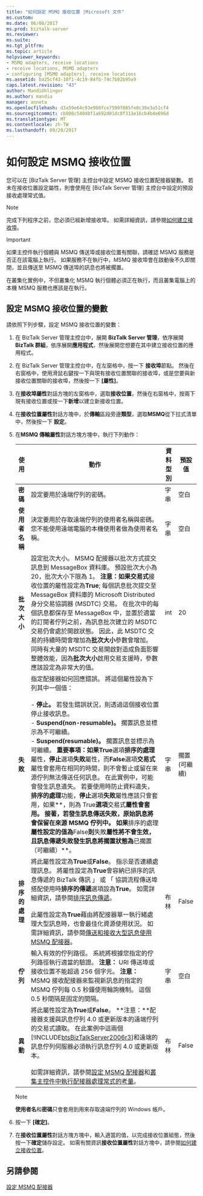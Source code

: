 ```yaml
---
title: "如何設定 MSMQ 接收位置 |Microsoft 文件"
ms.custom: 
ms.date: 06/08/2017
ms.prod: biztalk-server
ms.reviewer: 
ms.suite: 
ms.tgt_pltfrm: 
ms.topic: article
helpviewer_keywords:
- MSMQ adapters, receive locations
- receive locations, MSMQ adapters
- configuring [MSMQ adapters], receive locations
ms.assetid: ba25cf43-18f1-4c19-84fb-74c7b82b95a9
caps.latest.revision: "43"
author: MandiOhlinger
ms.author: mandia
manager: anneta
ms.openlocfilehash: d3a59e64c93e908fce7590f885fe8c38e3a51cf4
ms.sourcegitcommit: cb908c540d8f1a692d01dc8f313e16cb4b4e696d
ms.translationtype: MT
ms.contentlocale: zh-TW
ms.lasthandoff: 09/20/2017
---
```

# <a name="how-to-configure-an-msmq-receive-location"></a>如何設定 MSMQ 接收位置
您可以在 [BizTalk Server 管理] 主控台中設定 MSMQ 接收位置配接器變數。 若未在接收位置設定屬性，則會使用在 [BizTalk Server 管理] 主控台中設定的預設接收處理常式值。  
  
> [!NOTE]
>  完成下列程序之前，您必須已經新增接收埠。 如需詳細資訊，請參閱[如何建立接收埠](../core/how-to-create-a-receive-port.md)。  
  
> [!IMPORTANT]
>  如果主控件執行個體與 MSMQ 傳送埠或接收位置有關聯，請確認 MSMQ 服務是否正在該電腦上執行。 如果服務不在執行中，MSMQ 接收埠會在啟動後不久即關閉，並且傳送至 MSMQ 傳送埠的訊息也將被擱置。  
>   
>  在叢集化實例中，不但叢集化 MSMQ 執行個體必須正在執行，而且叢集電腦上的本機 MSMQ 服務也應該是在執行。  
  
## <a name="to-configure-variables-for-an-msmq-receive-location"></a>設定 MSMQ 接收位置的變數  
 請依照下列步驟，設定 MSMQ 接收位置的變數：  
  
1.  在 BizTalk Server 管理主控台中，展開  **BizTalk Server 管理**，依序展開**BizTalk 群組**，依序展開**應用程式**，然後展開您想要在其中建立接收位置的應用程式。  
  
2.  在 BizTalk Server 管理主控台中，在左窗格中，按一下 **接收埠**節點。 然後在右窗格中，使用滑鼠右鍵按一下與現有接收位置關聯的接收埠，或是您要與新接收位置關聯的接收埠，然後按一下 **[屬性]**。  
  
3.  在**接收埠屬性**對話方塊的左窗格中，選取**接收位置**，然後在右窗格中，按兩下現有接收位置或按一下**新增**以建立新接收位置。  
  
4.  在**接收位置屬性**對話方塊中，於**傳輸**區段旁邊**類型**，選取**MSMQ**從下拉式清單中，然後按一下 **設定**。  
  
5.  在**MSMQ 傳輸屬性**對話方塊方塊中，執行下列動作：  
  
    |使用|動作|資料型別|預設值|  
    |--------------|----------------|---------------|-------------------|  
    |**密碼**|設定要用於遠端佇列的密碼。|字串|空白|  
    |**使用者名稱**|決定要用於存取遠端佇列的使用者名稱與密碼。 您不能使用遠端電腦的本機使用者做為使用者名稱。|字串|空白|  
    |**批次大小**|設定批次大小。 MSMQ 配接器以批次方式提交訊息到 MessageBox 資料庫。 預設批次大小為 20，批次大小下限為 1。 **注意：**如果**交易式**接收位置的屬性設定為**True**; 每個訊息批次提交至 MessageBox 資料庫的 Microsoft Distributed 身分交易協調器 (MSDTC) 交易。 在批次中的每個訊息都保存至 MessageBox 中，並置於適當的訂閱者佇列之前，為訊息批次建立的 MSDTC 交易仍會處於開啟狀態。 因此，此 MSDTC 交易的持續時間會增加為**批次大小**參數會增加。 同時有大量的 MSDTC 交易開啟對造成負面影響整體效能，因為**批次大小**啟用交易支援時，參數應該設定為非常大的值。|int|20|  
    |**失敗**|指定配接器如何回應錯誤。 將這個屬性設為下列其中一個值：<br /><br /> -   **停止。** 若發生錯誤狀況，則透過這個接收位置停止接收訊息。<br />-   **Suspend(non-resumable)。** 擱置訊息並標示為不可繼續。<br />-   **Suspend(resumable)。** 擱置訊息並標示為可繼續。 **重要事項：**如果**True**選項**排序的處理**屬性，**停止**選項**失敗**屬性，而**False**選項**交易式**屬性會套用在相同的時間，則不會暫止或留在來源佇列無法傳送任何訊息。 在此實例中，可能會發生訊息遺失。 若要使用時防止資料遺失，**排序的處理**功能，**停止**選項**失敗**屬性應該只會套用，如果**，則為 True**選項**交易式**屬性會套用。 接著，若發生訊息傳送失敗，原始訊息將會保留在來源 MSMQ 佇列中。 如果**排序的處理**屬性設定的值為**False**則**失敗**屬性將不會生效，且訊息傳遞失敗發生訊息將擱置狀態為**已擱置 （可繼續）**。|字串|擱置 (可繼續)|  
    |**排序的處理**|將此屬性設定為**True**或**False**。 指示是否連續處理訊息。 將屬性設定為**True**會容納已排序的訊息傳遞的 BizTalk 傳訊 」 或 「 協調流程傳送埠搭配使用時**排序的傳遞**選項設為**True**。 如需詳細資訊，請參閱[排序訊息傳遞](../core/ordered-delivery-of-messages.md)。<br /><br /> 此屬性設定為**True**藉由將配接器單一執行緒處理大型訊息時，也會最佳化資源使用狀況。 如需詳細資訊，請參閱[傳送和接收大型訊息使用 MSMQ 配接器](../core/sending-and-receiving-large-messages-using-the-msmq-adapter.md)。|布林|False|  
    |**佇列**|輸入有效的佇列路徑。 系統將根據您指定的佇列路徑執行適當的驗證。 **注意：** URI 傳送埠或接收位置不能超過 256 個字元。 **注意：** MSMQ 接收配接器來監視新訊息的指定的 MSMQ 佇列每 0.5 秒鐘使用輪詢機制。 這個 0.5 秒間隔是固定的間隔。|字串|空白|  
    |**異動**|將此屬性設定為**True**或**False**。 **注意：**配接器支援與訊息佇列 4.0 或更新版本的遠端佇列的交易式讀取。 在此案例中這兩個[!INCLUDE[btsBizTalkServer2006r3](../includes/btsbiztalkserver2006r3-md.md)]和遠端的訊息佇列伺服器必須執行訊息佇列 4.0 或更新版本。 <br /><br /> 如需詳細資訊，請參閱[設定 MSMQ 配接器](../core/configuring-the-msmq-adapter.md)和[叢集主控件中執行配接器處理常式的考量](../core/considerations-for-running-adapter-handlers-within-a-clustered-host1.md)。|布林|False|  
  
    > [!NOTE]
    >  **使用者名**和**密碼**只會套用到用來存取遠端佇列的 Windows 帳戶。  
  
6.  按一下 **[確定]**。  
  
7.  在**接收位置屬性**對話方塊方塊中，輸入適當的值，以完成接收位置組態，然後按一下**確定**儲存設定。 如需有關資訊**接收位置屬性**對話方塊中，請參閱[如何建立接收位置](../core/how-to-create-a-receive-location.md)。  
  
## <a name="see-also"></a>另請參閱  
 [設定 MSMQ 配接器](../core/configuring-the-msmq-adapter.md)